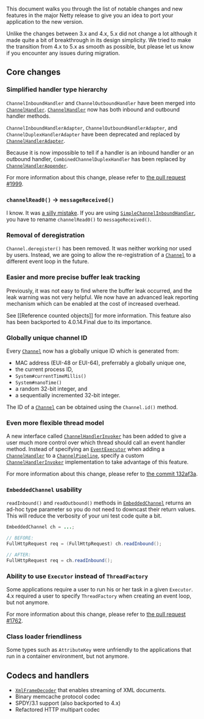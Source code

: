 This document walks you through the list of notable changes and new features in the major Netty release to give you an idea to port your application to the new version.

Unlike the changes between 3.x and 4.x, 5.x did not change a lot although it made quite a bit of breakthrough in its design simplicity.  We tried to make the transition from 4.x to 5.x as smooth as possible, but please let us know if you encounter any issues during migration.

## Core changes

### Simplified handler type hierarchy

`ChannelInboundHandler` and `ChannelOutboundHandler` have been merged into [`ChannelHandler`].  [`ChannelHandler`] now has both inbound and outbound handler methods.

`ChannelInboundHandlerAdapter`, `ChannelOutboundHandlerAdapter`, and `ChannelDuplexHandlerAdapter` have been deprecated and replaced by [`ChannelHandlerAdapter`].

Because it is now impossible to tell if a handler is an inbound handler or an outbound handler, `CombinedChannelDuplexHandler` has been replaced by [`ChannelHandlerAppender`].

For more information about this change, please refer to [the pull request #1999](https://github.com/netty/netty/pull/1999).

### `channelRead0()` → `messageReceived()`

I know.  It was [a silly mistake](https://github.com/netty/netty/issues/1590).  If you are using [`SimpleChannelInboundHandler`], you have to rename `channelRead0()` to `messageReceived()`.

### Removal of deregistration

`Channel.deregister()` has been removed.  It was neither working nor used by users.  Instead, we are going to allow the re-registration of a [`Channel`] to a different event loop in the future.

### Easier and more precise buffer leak tracking

Previously, it was not easy to find where the buffer leak occurred, and the leak warning was not very helpful.  We now have an advanced leak reporting mechanism which can be enabled at the cost of increased overhead.

See [[Reference counted objects]] for more information.  This feature also has been backported to 4.0.14.Final due to its importance.

### Globally unique channel ID

Every [`Channel`] now has a globally unique ID which is generated from:

* MAC address (EUI-48 or EUI-64), preferrably a globally unique one,
* the current process ID,
* `System#currentTimeMillis()`
* `System#nanoTime()`
* a random 32-bit integer, and
* a sequentially incremented 32-bit integer.

The ID of a [`Channel`] can be obtained using the `Channel.id()` method.

### Even more flexible thread model

A new interface called [`ChannelHandlerInvoker`] has been added to give a user much more control over which thread should call an event handler method.  Instead of specifying an [`EventExecutor`] when adding a [`ChannelHandler`] to a [`ChannelPipeline`], specify a custom [`ChannelHandlerInvoker`] implementation to take advantage of this feature.

For more information about this change, please refer to [the commit 132af3a](https://github.com/netty/netty/commit/132af3a485015ff912bd567a47881814d2ce1828).

### `EmbeddedChannel` usability

`readInbound()` and `readOutbound()` methods in [`EmbeddedChannel`] returns an ad-hoc type parameter so you do not need to downcast their return values.  This will reduce the verbosity of your uni test code quite a bit.

```java
EmbeddedChannel ch = ...;

// BEFORE:
FullHttpRequest req = (FullHttpRequest) ch.readInbound();

// AFTER:
FullHttpRequest req = ch.readInbound();
```

### Ability to use `Executor` instead of `ThreadFactory`

Some applications require a user to run his or her task in a given `Executor`.  4.x required a user to specify `ThreadFactory` when creating an event loop, but not anymore.

For more information about this change, please refer to [the pull request #1762](https://github.com/netty/netty/pull/1762).

### Class loader friendliness

Some types such as `AttributeKey` were unfriendly to the applications that run in a container environment, but not anymore.

## Codecs and handlers

* [`XmlFrameDecoder`] that enables streaming of XML documents.
* Binary memcache protocol codec
* SPDY/3.1 support (also backported to 4.x)
* Refactored HTTP multipart codec

[`EventExecutor`]: http://netty.io/5.0/api/io/netty/util/concurrent/EventExecutor.html

[`Channel`]: http://netty.io/5.0/api/io/netty/channel/Channel.html
[`ChannelHandler`]: http://netty.io/5.0/api/io/netty/channel/ChannelHandler.html
[`ChannelHandlerAdapter`]: http://netty.io/5.0/api/io/netty/channel/ChannelHandlerAdapter.html
[`ChannelHandlerAppender`]: http://netty.io/5.0/api/io/netty/channel/ChannelHandlerAppender.html
[`ChannelHandlerInvoker`]: http://netty.io/5.0/api/io/netty/channel/ChannelHandlerInvoker.html
[`ChannelPipeline`]: http://netty.io/5.0/api/io/netty/channel/ChannelPipeline.html

[`SimpleChannelInboundHandler`]: http://netty.io/5.0/api/io/netty/channel/SimpleChannelInboundHandler.html

[`EmbeddedChannel`]: http://netty.io/5.0/api/io/netty/channel/embedded/EmbeddedChannel.html

[`LoggingHandler`]: http://netty.io/5.0/api/io/netty/handler/logging/LoggingHandler.html
[`XmlFrameDecoder`]: http://netty.io/5.0/api/io/netty/handler/codec/xml/XmlFrameDecoder.html